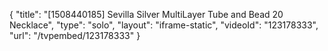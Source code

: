 {
    "title": "[1508440185] Sevilla Silver MultiLayer Tube and Bead 20 Necklace",
    "type": "solo",
    "layout": "iframe-static",
    "videoId": "123178333",
    "url": "\/tvpembed\/123178333"
}